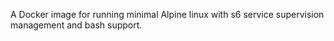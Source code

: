 A Docker image for running minimal Alpine linux with s6 service supervision management and bash support.
